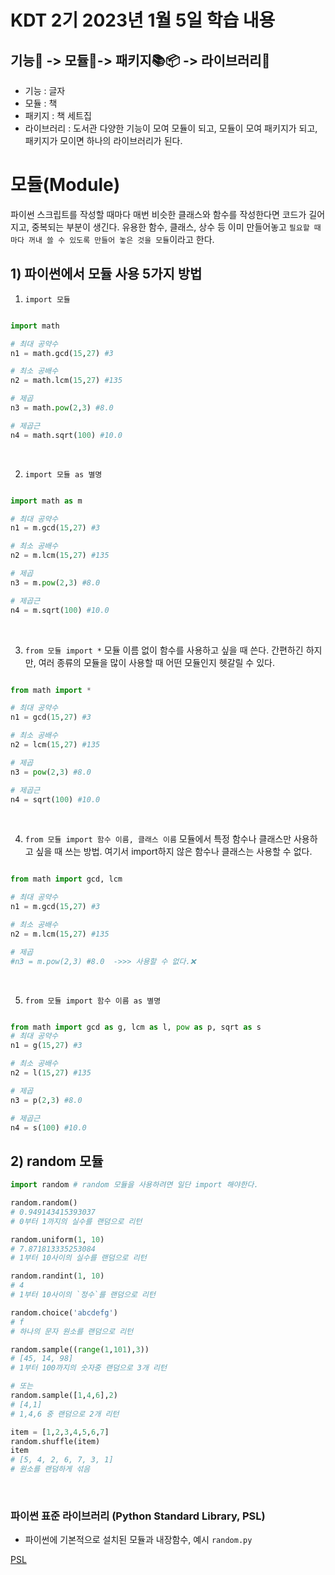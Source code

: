 # KDT 2기 2023년 1월 5일 학습 내용


## 기능📃 -> 모듈📒-> 패키지📚📦 -> 라이브러리🕍
- 기능 : 글자
- 모듈 : 책
- 패키지 : 책 세트집
- 라이브러리 : 도서관
다양한 기능이 모여 모듈이 되고, 모듈이 모여 패키지가 되고, 패키지가 모이면 하나의 라이브러리가 된다.

# 모듈(Module)
파이썬 스크립트를 작성할 때마다 매번 비슷한 클래스와 함수를 작성한다면 코드가 길어지고, 중복되는 부분이 생긴다. 유용한 함수, 클래스, 상수 등 이미 만들어놓고 `필요할 때마다 꺼내 쓸 수 있도록 만들어 놓은 것을 모듈`이라고 한다. 

## 1) 파이썬에서 모듈 사용 5가지 방법

1. `import 모듈`

```python

import math

# 최대 공약수
n1 = math.gcd(15,27) #3

# 최소 공배수
n2 = math.lcm(15,27) #135

# 제곱
n3 = math.pow(2,3) #8.0

# 제곱근
n4 = math.sqrt(100) #10.0
```
<br>


2) `import 모듈 as 별명`

```python

import math as m

# 최대 공약수
n1 = m.gcd(15,27) #3

# 최소 공배수
n2 = m.lcm(15,27) #135

# 제곱
n3 = m.pow(2,3) #8.0

# 제곱근
n4 = m.sqrt(100) #10.0
```
<br>

3) `from 모듈 import *`
모듈 이름 없이 함수를 사용하고 싶을 때 쓴다. 간편하긴 하지만, 여러 종류의 모듈을 많이 사용할 때 어떤 모듈인지 헷갈릴 수 있다.

```python

from math import *

# 최대 공약수
n1 = gcd(15,27) #3

# 최소 공배수
n2 = lcm(15,27) #135

# 제곱
n3 = pow(2,3) #8.0

# 제곱근
n4 = sqrt(100) #10.0
```
<br>

4) `from 모듈 import 함수 이름, 클래스 이름`
모듈에서 특정 함수나 클래스만 사용하고 싶을 때 쓰는 방법. 여기서 import하지 않은 함수나 클래스는 사용할 수 없다.

```python

from math import gcd, lcm

# 최대 공약수
n1 = m.gcd(15,27) #3

# 최소 공배수
n2 = m.lcm(15,27) #135

# 제곱
#n3 = m.pow(2,3) #8.0  ->>> 사용할 수 없다.❌
```
<br>

5) `from 모듈 import 함수 이름 as 별명`

```python

from math import gcd as g, lcm as l, pow as p, sqrt as s
# 최대 공약수
n1 = g(15,27) #3

# 최소 공배수
n2 = l(15,27) #135

# 제곱
n3 = p(2,3) #8.0

# 제곱근
n4 = s(100) #10.0
```

## 2) random 모듈

```python
import random # random 모듈을 사용하려면 일단 import 해야한다.

random.random() 
# 0.949143415393037
# 0부터 1까지의 실수를 랜덤으로 리턴

random.uniform(1, 10)
# 7.871813335253084
# 1부터 10사이의 실수를 랜덤으로 리턴

random.randint(1, 10)
# 4
# 1부터 10사이의 `정수`를 랜덤으로 리턴

random.choice('abcdefg')
# f
# 하나의 문자 원소를 랜덤으로 리턴

random.sample((range(1,101),3)) 
# [45, 14, 98]
# 1부터 100까지의 숫자중 랜덤으로 3개 리턴

# 또는 
random.sample([1,4,6],2)
# [4,1]
# 1,4,6 중 랜덤으로 2개 리턴

item = [1,2,3,4,5,6,7]
random.shuffle(item)
item
# [5, 4, 2, 6, 7, 3, 1]
# 원소를 랜덤하게 섞음
```
<br>

























### 파이썬 표준 라이브러리 (Python Standard Library, PSL)

- 파이썬에 기본적으로 설치된 모듈과 내장함수, 예시 `random.py`

[PSL](https://docs.python.org/ko/3/library/index.html)







